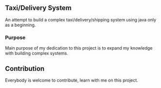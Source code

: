 <h2>Taxi/Delivery System</h2>
An attempt to build a complex taxi/delivery/shipping system using java only as a beginning.

<h3>Purpose</h3>
Main purpose of my dedication to this project is to expand my knowledge with building complex systems.

<h2>Contribution</h2>
Everybody is welcome to contribute, learn with me on this project.

